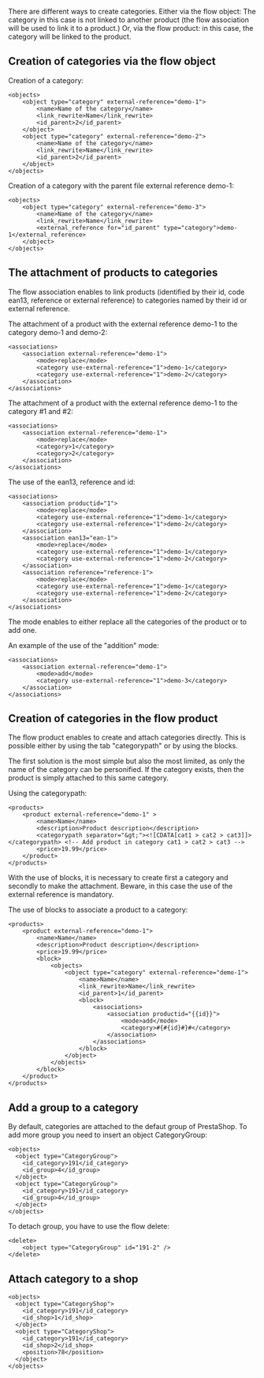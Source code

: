 There are different ways to create categories. Either via the flow object: The category in this case is not linked to another product (the flow association will be used to link it to a product.) Or, via the flow product: in this case, the category will be linked to the product. 

## Creation of categories via the flow object

Creation of a category:

```
<objects>
	<object type="category" external-reference="demo-1">
		<name>Name of the category</name>
		<link_rewrite>Name</link_rewrite>
		<id_parent>2</id_parent>
	</object>
	<object type="category" external-reference="demo-2">
		<name>Name of the category</name>
		<link_rewrite>Name</link_rewrite>
		<id_parent>2</id_parent>
	</object>
</objects>
```

Creation of a category with the parent file external reference demo-1:

```
<objects>
	<object type="category" external-reference="demo-3">
		<name>Name of the category</name>
		<link_rewrite>Name</link_rewrite>
		<external_reference for="id_parent" type="category">demo-1</external_reference>
	</object>
</objects>
```

## The attachment of products to categories

The flow association enables to link products (identified by their id, code ean13, reference or external reference) to categories named by their id or external reference.

The attachment of a product with the external reference demo-1 to the category demo-1 and demo-2:

```
<associations>
	<association external-reference="demo-1">
		<mode>replace</mode>
		<category use-external-reference="1">demo-1</category>
		<category use-external-reference="1">demo-2</category>
	</association>
</associations>
```

The attachment of a product with the external reference demo-1 to the category #1 and #2:

```
<associations>
	<association external-reference="demo-1">
		<mode>replace</mode>
		<category>1</category>
		<category>2</category>
	</association>
</associations>
```

The use of the ean13, reference and id:

```
<associations>
	<association productid="1">
		<mode>replace</mode>
		<category use-external-reference="1">demo-1</category>
		<category use-external-reference="1">demo-2</category>
	</association>
	<association ean13="ean-1">
		<mode>replace</mode>
		<category use-external-reference="1">demo-1</category>
		<category use-external-reference="1">demo-2</category>
	</association>
	<association reference="reference-1">
		<mode>replace</mode>
		<category use-external-reference="1">demo-1</category>
		<category use-external-reference="1">demo-2</category>
	</association>
</associations>
```

The mode enables to either replace all the categories of the product or to add one.

An example of the use of the "addition" mode:

```
<associations>
	<association external-reference="demo-1">
		<mode>add</mode>
		<category use-external-reference="1">demo-3</category>
	</association>
</associations>
```

## Creation of categories in the flow product

The flow product enables to create and attach categories directly. This is possible either by using the tab "categorypath" or by using the blocks.

The first solution is the most simple but also the most limited, as only the name of the category can be personified. If the category exists, then the product is simply attached to this same category. 

Using the categorypath:

```
<products>
	<product external-reference="demo-1" >
		<name>Name</name>
		<description>Product description</description>
		<categorypath separator="&gt;"><![CDATA[cat1 > cat2 > cat3]]></categorypath> <!-- Add product in category cat1 > cat2 > cat3 -->
		<price>19.99</price>
	</product>
</products>
```

With the use of blocks, it is necessary to create first a category and secondly to make the attachment. Beware, in this case the use of the external reference is mandatory. 

The use of blocks to associate a product to a category:

```
<products>
	<product external-reference="demo-1">
		<name>Name</name>
		<description>Product description</description>
		<price>19.99</price>
		<block>
			<objects>
				<object type="category" external-reference="demo-1">
					<name>Name</name>
					<link_rewrite>Name</link_rewrite>
					<id_parent>1</id_parent>
					<block>
						<associations>
							<association productid="{{id}}">
								<mode>add</mode>
								<category>#{#{id}#}#</category>
							</association>
						</associations>
					</block>
				</object>
			</objects>
		</block>
	</product>
</products>
```

## Add a group to a category

By default, categories are attached to the defaut group of PrestaShop. To add more group you need to insert an object CategoryGroup:

```<?xml version="1.0"?>
<objects>
  <object type="CategoryGroup">
	<id_category>191</id_category>
	<id_group>4</id_group>
  </object>
  <object type="CategoryGroup">
	<id_category>191</id_category>
	<id_group>4</id_group>
  </object>
</objects>
```

To detach group, you have to use the flow delete:

```
<delete>
    <object type="CategoryGroup" id="191-2" />
</delete>
```


## Attach category to a shop

```<?xml version="1.0"?>
<objects>
  <object type="CategoryShop">
	<id_category>191</id_category>
	<id_shop>1</id_shop>
  </object>
  <object type="CategoryShop">
	<id_category>191</id_category>
	<id_shop>2</id_shop>
	<position>78</position>
  </object>
</objects>
```
